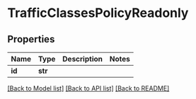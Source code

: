 # TrafficClassesPolicyReadonly

## Properties
Name | Type | Description | Notes
------------ | ------------- | ------------- | -------------
**id** | **str** |  | 

[[Back to Model list]](../README.md#documentation-for-models) [[Back to API list]](../README.md#documentation-for-api-endpoints) [[Back to README]](../README.md)

